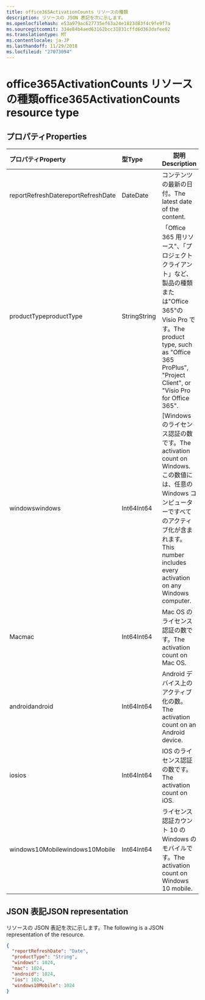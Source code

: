 ```yaml
---
title: office365ActivationCounts リソースの種類
description: リソースの JSON 表記を次に示します。
ms.openlocfilehash: e53a979ac627735ef63a24e1823d83f4c9fe9f7a
ms.sourcegitcommit: 334e84b4aed63162bcc31831cffd6d363dafee02
ms.translationtype: MT
ms.contentlocale: ja-JP
ms.lasthandoff: 11/29/2018
ms.locfileid: "27073094"
---
```

# <a name="office365activationcounts-resource-type"></a><span data-ttu-id="87d19-103">office365ActivationCounts リソースの種類</span><span class="sxs-lookup"><span data-stu-id="87d19-103">office365ActivationCounts resource type</span></span>

## <a name="properties"></a><span data-ttu-id="87d19-104">プロパティ</span><span class="sxs-lookup"><span data-stu-id="87d19-104">Properties</span></span>

| <span data-ttu-id="87d19-105">プロパティ</span><span class="sxs-lookup"><span data-stu-id="87d19-105">Property</span></span>          | <span data-ttu-id="87d19-106">型</span><span class="sxs-lookup"><span data-stu-id="87d19-106">Type</span></span>   | <span data-ttu-id="87d19-107">説明</span><span class="sxs-lookup"><span data-stu-id="87d19-107">Description</span></span>                              |
| :---------------- | :----- | ---------------------------------------- |
| <span data-ttu-id="87d19-108">reportRefreshDate</span><span class="sxs-lookup"><span data-stu-id="87d19-108">reportRefreshDate</span></span> | <span data-ttu-id="87d19-109">Date</span><span class="sxs-lookup"><span data-stu-id="87d19-109">Date</span></span>   | <span data-ttu-id="87d19-110">コンテンツの最新の日付。</span><span class="sxs-lookup"><span data-stu-id="87d19-110">The latest date of the content.</span></span>          |
| <span data-ttu-id="87d19-111">productType</span><span class="sxs-lookup"><span data-stu-id="87d19-111">productType</span></span>       | <span data-ttu-id="87d19-112">String</span><span class="sxs-lookup"><span data-stu-id="87d19-112">String</span></span> | <span data-ttu-id="87d19-113">「Office 365 用リソース"、「プロジェクト クライアント」など、製品の種類または"Office 365"の Visio Pro です。</span><span class="sxs-lookup"><span data-stu-id="87d19-113">The product type, such as "Office 365 ProPlus", "Project Client", or "Visio Pro for Office 365".</span></span> |
| <span data-ttu-id="87d19-114">windows</span><span class="sxs-lookup"><span data-stu-id="87d19-114">windows</span></span>           | <span data-ttu-id="87d19-115">Int64</span><span class="sxs-lookup"><span data-stu-id="87d19-115">Int64</span></span>  | <span data-ttu-id="87d19-116">[Windows のライセンス認証の数です。</span><span class="sxs-lookup"><span data-stu-id="87d19-116">The activation count on Windows.</span></span> <span data-ttu-id="87d19-117">この数値には、任意の Windows コンピューターですべてのアクティブ化が含まれます。</span><span class="sxs-lookup"><span data-stu-id="87d19-117">This number includes every activation on any Windows computer.</span></span> |
| <span data-ttu-id="87d19-118">Mac</span><span class="sxs-lookup"><span data-stu-id="87d19-118">mac</span></span>               | <span data-ttu-id="87d19-119">Int64</span><span class="sxs-lookup"><span data-stu-id="87d19-119">Int64</span></span>  | <span data-ttu-id="87d19-120">Mac OS のライセンス認証の数です。</span><span class="sxs-lookup"><span data-stu-id="87d19-120">The activation count on Mac OS.</span></span>          |
| <span data-ttu-id="87d19-121">android</span><span class="sxs-lookup"><span data-stu-id="87d19-121">android</span></span>           | <span data-ttu-id="87d19-122">Int64</span><span class="sxs-lookup"><span data-stu-id="87d19-122">Int64</span></span>  | <span data-ttu-id="87d19-123">Android デバイス上のアクティブ化の数。</span><span class="sxs-lookup"><span data-stu-id="87d19-123">The activation count on an Android device.</span></span>  |
| <span data-ttu-id="87d19-124">ios</span><span class="sxs-lookup"><span data-stu-id="87d19-124">ios</span></span>               | <span data-ttu-id="87d19-125">Int64</span><span class="sxs-lookup"><span data-stu-id="87d19-125">Int64</span></span>  | <span data-ttu-id="87d19-126">IOS のライセンス認証の数です。</span><span class="sxs-lookup"><span data-stu-id="87d19-126">The activation count on iOS.</span></span>             |
| <span data-ttu-id="87d19-127">windows10Mobile</span><span class="sxs-lookup"><span data-stu-id="87d19-127">windows10Mobile</span></span>   | <span data-ttu-id="87d19-128">Int64</span><span class="sxs-lookup"><span data-stu-id="87d19-128">Int64</span></span>  | <span data-ttu-id="87d19-129">ライセンス認証カウント 10 の Windows のモバイルです。</span><span class="sxs-lookup"><span data-stu-id="87d19-129">The activation count on Windows 10 mobile.</span></span> |

## <a name="json-representation"></a><span data-ttu-id="87d19-130">JSON 表記</span><span class="sxs-lookup"><span data-stu-id="87d19-130">JSON representation</span></span>

<span data-ttu-id="87d19-131">リソースの JSON 表記を次に示します。</span><span class="sxs-lookup"><span data-stu-id="87d19-131">The following is a JSON representation of the resource.</span></span>

<!-- {
  "blockType": "resource",
  "@odata.type": "microsoft.graph.office365ActivationCounts"
} -->

```json
{
  "reportRefreshDate": "Date", 
  "productType": "String", 
  "windows": 1024, 
  "mac": 1024, 
  "android": 1024, 
  "ios": 1024, 
  "windows10Mobile": 1024
}
```
